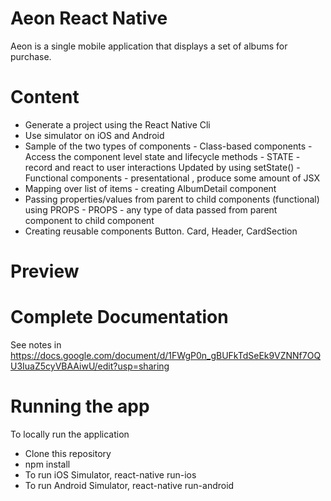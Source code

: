 # Aeon React Native

Aeon is a single mobile application that displays a set of albums for purchase.

# Content  
 - Generate a project using the React Native Cli
 - Use simulator on iOS and Android
 - Sample of the two types of components
        - Class-based components
            - Access the component level state and lifecycle methods 
            - STATE - record and react to user interactions
	          Updated by using setState()
        - Functional components - presentational , produce some amount of JSX
 - Mapping over list of items - creating AlbumDetail component 
 - Passing properties/values from parent  to child components (functional) using PROPS
            - PROPS - any type of data passed from parent component to child component
  - Creating reusable components
	Button. Card, Header, CardSection


# Preview

  
# Complete Documentation

   See notes in
   https://docs.google.com/document/d/1FWgP0n_gBUFkTdSeEk9VZNNf7OQU3IuaZ5cyVBAAiwU/edit?usp=sharing
 
 
# Running the app 
   
   To locally run the application
   
   - Clone this repository
   - npm install 
   - To run iOS Simulator, react-native run-ios
   - To run Android Simulator, react-native run-android
